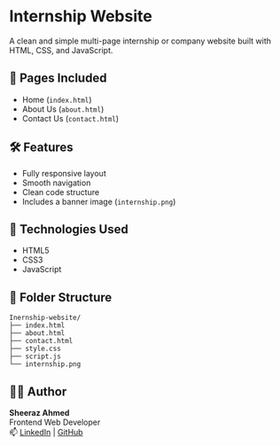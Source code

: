 #  Internship Website

A clean and simple multi-page internship or company website built with HTML, CSS, and JavaScript.

## 📄 Pages Included
- Home (`index.html`)
- About Us (`about.html`)
- Contact Us (`contact.html`)

## 🛠 Features
- Fully responsive layout
- Smooth navigation
- Clean code structure
- Includes a banner image (`internship.png`)

## 🔧 Technologies Used
- HTML5
- CSS3
- JavaScript 

## 📁 Folder Structure
```
Inernship-website/
├── index.html
├── about.html
├── contact.html
├── style.css
├── script.js
└── internship.png
```


## 👨‍💻 Author
**Sheeraz Ahmed**  
Frontend Web Developer  
📫 [LinkedIn](https://www.linkedin.com/in/sheeraz-ahmed-28317436b/) | [GitHub](https://github.com/sheeraz-engineer)



